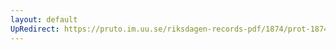 ```yaml
---
layout: default
UpRedirect: https://pruto.im.uu.se/riksdagen-records-pdf/1874/prot-1874--ak--502/prot-1874--ak--502_011.pdf
---
```

